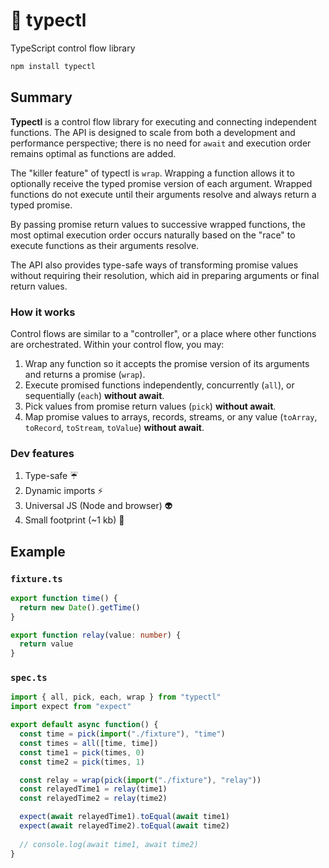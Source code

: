 # 🚰 typectl

TypeScript control flow library

```bash
npm install typectl
```

## Summary

**Typectl** is a control flow library for executing and connecting independent functions. The API is designed to scale from both a development and performance perspective; there is no need for `await` and execution order remains optimal as functions are added.

The "killer feature" of typectl is `wrap`. Wrapping a function allows it to optionally receive the typed promise version of each argument. Wrapped functions do not execute until their arguments resolve and always return a typed promise.

By passing promise return values to successive wrapped functions, the most optimal execution order occurs naturally based on the "race" to execute functions as their arguments resolve.

The API also provides type-safe ways of transforming promise values without requiring their resolution, which aid in preparing arguments or final return values.

### How it works

Control flows are similar to a "controller", or a place where other functions are orchestrated. Within your control flow, you may:

1. Wrap any function so it accepts the promise version of its arguments and returns a promise (`wrap`).
2. Execute promised functions independently, concurrently (`all`), or sequentially (`each`) **without await**.
3. Pick values from promise return values (`pick`) **without await**.
4. Map promise values to arrays, records, streams, or any value (`toArray`, `toRecord`, `toStream`, `toValue`) **without await**.

### Dev features

1. Type-safe ☔
2. Dynamic imports ⚡
3. Universal JS (Node and browser) 👽
4. Small footprint (~1 kb) 👣

## Example

### `fixture.ts`

```typescript
export function time() {
  return new Date().getTime()
}

export function relay(value: number) {
  return value
}
```

### `spec.ts`

```typescript
import { all, pick, each, wrap } from "typectl"
import expect from "expect"

export default async function() {
  const time = pick(import("./fixture"), "time")
  const times = all([time, time])
  const time1 = pick(times, 0)
  const time2 = pick(times, 1)

  const relay = wrap(pick(import("./fixture"), "relay"))
  const relayedTime1 = relay(time1)
  const relayedTime2 = relay(time2)

  expect(await relayedTime1).toEqual(await time1)
  expect(await relayedTime2).toEqual(await time2)
  
  // console.log(await time1, await time2)
}
```